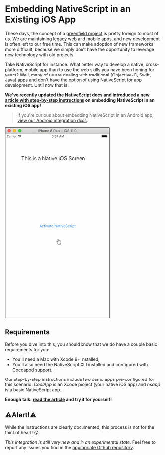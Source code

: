 # Embedding NativeScript in an Existing iOS App

These days, the concept of a [greenfield project](https://en.wikipedia.org/wiki/Greenfield_project) is pretty foreign to most of us. We are maintaining legacy web and mobile apps, and new development is often left to our free time. This can make adoption of new frameworks more difficult, because we simply don't have the opportunity to leverage new technology with old projects.

Take NativeScript for instance. What better way to develop a native, cross-platform, mobile app than to use the web skills you have been honing for years? Well, many of us are dealing with traditional (Objective-C, Swift, Java) apps and don't have the option of using NativeScript for app development. Until now that is.

**We've recently updated the NativeScript docs and introduced a [new article with step-by-step instructions](https://github.com/NativeScript/sample-ios-embedded/blob/master/HOWTO.md) on embedding NativeScript in an existing iOS app!**

> If you're curious about embedding NativeScript in an Android app, [view our Android integration docs](https://docs.nativescript.org/integration-with-existing-ios-and-android-apps/extend-existing-android-app).

<img src="ios-embed.gif" style="border:1px solid black" />

## Requirements

Before you dive into this, you should know that we do have a couple basic requirements for you:

- You'll need a Mac with Xcode 9+ installed;
- You'll also need the NativeScript CLI installed and configured with Cocoapod support.

Our step-by-step instructions include two demo apps pre-configured for this scenario. *CoolApp* is an Xcode project (your native iOS app) and *nsapp* is a basic NativeScript app.

**Enough talk: [read the article](https://github.com/NativeScript/sample-ios-embedded/blob/master/HOWTO.md) and try it for yourself!**

## ⚠️Alert!⚠️

While the instructions are clearly documented, this process is not for the faint of heart! 😲

*This integration is still very new and in an experimental state.* Feel free to report any issues you find in the [appropriate Github repository](https://github.com/NativeScript/sample-ios-embedded/issues).